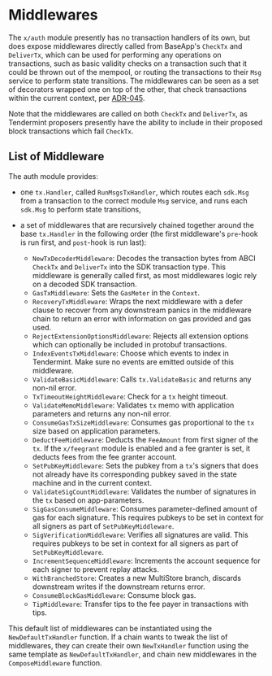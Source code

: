 <!--
order: 3
-->

# Middlewares

The `x/auth` module presently has no transaction handlers of its own, but does expose middlewares directly called from BaseApp's `CheckTx` and `DeliverTx`, which can be used for performing any operations on transactions, such as basic validity checks on a transaction such that it could be thrown out of the mempool, or routing the transactions to their `Msg` service to perform state transitions.
The middlewares can be seen as a set of decorators wrapped one on top of the other, that check transactions within the current context, per [ADR-045](https://github.com/cosmos/cosmos-sdk/blob/v0.46.0-beta2/docs/architecture/adr-045-check-delivertx-middlewares.md).

Note that the middlewares are called on both `CheckTx` and `DeliverTx`, as Tendermint proposers presently have the ability to include in their proposed block transactions which fail `CheckTx`.

## List of Middleware

The auth module provides:

- one `tx.Handler`, called `RunMsgsTxHandler`, which routes each `sdk.Msg` from a transaction to the correct module `Msg` service, and runs each `sdk.Msg` to perform state transitions,
- a set of middlewares that are recursively chained together around the base `tx.Handler` in the following order (the first middleware's `pre`-hook is run first, and `post`-hook is run last):

  - `NewTxDecoderMiddleware`: Decodes the transaction bytes from ABCI `CheckTx` and `DeliverTx` into the SDK transaction type. This middleware is generally called first, as most middlewares logic rely on a decoded SDK transaction.
  - `GasTxMiddleware`: Sets the `GasMeter` in the `Context`.
  - `RecoveryTxMiddleware`: Wraps the next middleware with a defer clause to recover from any downstream panics in the middleware chain to return an error with information on gas provided and gas used.
  - `RejectExtensionOptionsMiddleware`: Rejects all extension options which can optionally be included in protobuf transactions.
  - `IndexEventsTxMiddleware`: Choose which events to index in Tendermint. Make sure no events are emitted outside of this middleware.
  - `ValidateBasicMiddleware`: Calls `tx.ValidateBasic` and returns any non-nil error.
  - `TxTimeoutHeightMiddleware`: Check for a `tx` height timeout.
  - `ValidateMemoMiddleware`: Validates `tx` memo with application parameters and returns any non-nil error.
  - `ConsumeGasTxSizeMiddleware`: Consumes gas proportional to the `tx` size based on application parameters.
  - `DeductFeeMiddleware`: Deducts the `FeeAmount` from first signer of the `tx`. If the `x/feegrant` module is enabled and a fee granter is set, it deducts fees from the fee granter account.
  - `SetPubKeyMiddleware`: Sets the pubkey from a `tx`'s signers that does not already have its corresponding pubkey saved in the state machine and in the current context.
  - `ValidateSigCountMiddleware`: Validates the number of signatures in the `tx` based on app-parameters.
  - `SigGasConsumeMiddleware`: Consumes parameter-defined amount of gas for each signature. This requires pubkeys to be set in context for all signers as part of `SetPubKeyMiddleware`.
  - `SigVerificationMiddleware`: Verifies all signatures are valid. This requires pubkeys to be set in context for all signers as part of `SetPubKeyMiddleware`.
  - `IncrementSequenceMiddleware`: Increments the account sequence for each signer to prevent replay attacks.
  - `WithBranchedStore`: Creates a new MultiStore branch, discards downstream writes if the downstream returns error.
  - `ConsumeBlockGasMiddleware`: Consume block gas.
  - `TipMiddleware`: Transfer tips to the fee payer in transactions with tips.

This default list of middlewares can be instantiated using the `NewDefaultTxHandler` function. If a chain wants to tweak the list of middlewares, they can create their own `NewTxHandler` function using the same template as `NewDefaultTxHandler`, and chain new middlewares in the `ComposeMiddleware` function.
